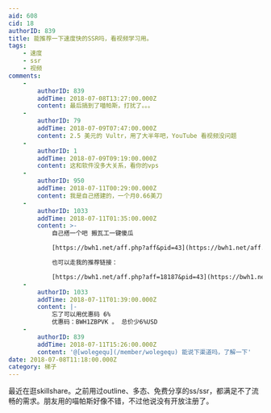 ```yaml
---
aid: 608
cid: 18
authorID: 839
title: 能推荐一下速度快的SSR吗，看视频学习用。
tags:
    - 速度
    - ssr
    - 视频
comments:
    -
        authorID: 839
        addTime: 2018-07-08T13:27:00.000Z
        content: 最后搞到了喵帕斯，打扰了。。。
    -
        authorID: 79
        addTime: 2018-07-09T07:47:00.000Z
        content: 2.5 美元的 Vultr，用了大半年吧，YouTube 看视频没问题
    -
        authorID: 1
        addTime: 2018-07-09T09:19:00.000Z
        content: 这和软件没多大关系，看你的vps
    -
        authorID: 950
        addTime: 2018-07-11T00:29:00.000Z
        content: 我是自己搭建的，一个月0.66美刀
    -
        authorID: 1033
        addTime: 2018-07-11T01:35:00.000Z
        content: >-
            自己搭一个吧 搬瓦工一键傻瓜  

            [https://bwh1.net/aff.php?aff&pid=43](https://bwh1.net/aff.php?aff&pid=43)  

            也可以走我的推荐链接：  

            [https://bwh1.net/aff.php?aff=18187&pid=43](https://bwh1.net/aff.php?aff=18187&pid=43)
    -
        authorID: 1033
        addTime: 2018-07-11T01:39:00.000Z
        content: |-
            忘了可以用优惠码 6%  
            优惠码：BWH1ZBPVK 。 总价少6%USD
    -
        authorID: 839
        addTime: 2018-07-11T15:26:00.000Z
        content: '@[wolegequ](/member/wolegequ) 能说下渠道吗，了解一下'
date: 2018-07-08T11:18:00.000Z
category: 梯子
---
```


最近在逛skillshare。之前用过outline、多态、免费分享的ss/ssr，都满足不了流畅的需求。朋友用的喵帕斯好像不错，不过他说没有开放注册了。
